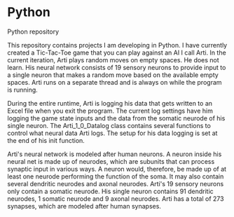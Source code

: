 # Python
Python repository

This repository contains projects I am developing in Python. I have currently created a Tic-Tac-Toe game that you can play against an AI I call Arti. In the current iteration, Arti plays random moves on empty spaces. He does not learn. His neural network consists of 19 sensory neurons to provide input to a single neuron that makes a random move based on the available empty spaces. Arti runs on a separate thread and is always on while the program is running. 

During the entire runtime, Arti is logging his data that gets written to an Excel file when you exit the program. The current log settings have him logging the game state inputs and the data from the somatic neurode of his single neuron. The Arti_1_0_Datalog class contains several functions to control what neural data Arti logs. The setup for his data logging is set at the end of his init function.

Arti's neural network is modeled after human neurons. A neuron inside his neural net is made up of neurodes, which are subunits that can process synaptic input in various ways. A neuron would, therefore, be made up of at least one neurode performing the function of the soma. It may also contain several dendritic neurodes and axonal neurodes. Arti's 19 sensory neurons only contain a somatic neurode. His single neuron contains 91 dendritic neurodes, 1 somatic neurode and 9 axonal neurodes. Arti has a total of 273 synapses, which are modeled after human synapses.

